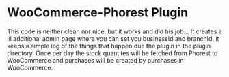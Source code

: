# WooCommerce-Phorest Plugin

This code is neither clean nor nice, but it works and did his job...
It creates a lil additional admin page where you can set you businessId and branchId, it keeps a simple log of the things that happen due the plugin in the plugin directory.
Once per day the stock quantites will be fetched from Phorest to WooCommerce and purchases will be created by purchases in WooCommerce.
